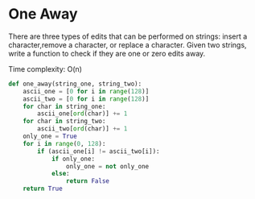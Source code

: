 # One Away

There are three types of edits that can be performed on strings: insert a character,remove a character, or replace a character. Given two strings, write a function to check if they are one or zero edits away.

Time complexity: O\(n\)

```python
def one_away(string_one, string_two):
    ascii_one = [0 for i in range(128)]
    ascii_two = [0 for i in range(128)]
    for char in string_one:
        ascii_one[ord(char)] += 1
    for char in string_two:
        ascii_two[ord(char)] += 1
    only_one = True
    for i in range(0, 128):
        if (ascii_one[i] != ascii_two[i]):
            if only_one:
                only_one = not only_one
            else:
                return False
    return True
```

